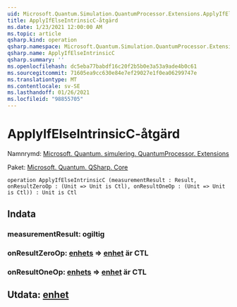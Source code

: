 ```yaml
---
uid: Microsoft.Quantum.Simulation.QuantumProcessor.Extensions.ApplyIfElseIntrinsicC
title: ApplyIfElseIntrinsicC-åtgärd
ms.date: 1/23/2021 12:00:00 AM
ms.topic: article
qsharp.kind: operation
qsharp.namespace: Microsoft.Quantum.Simulation.QuantumProcessor.Extensions
qsharp.name: ApplyIfElseIntrinsicC
qsharp.summary: ''
ms.openlocfilehash: dc5eba77babdf16c20f2b5b0e3a53a9ade4b0c61
ms.sourcegitcommit: 71605ea9cc630e84e7ef29027e1f0ea06299747e
ms.translationtype: MT
ms.contentlocale: sv-SE
ms.lasthandoff: 01/26/2021
ms.locfileid: "98855705"
---
```

# <a name="applyifelseintrinsicc-operation"></a>ApplyIfElseIntrinsicC-åtgärd

Namnrymd: [Microsoft. Quantum. simulering. QuantumProcessor. Extensions](xref:Microsoft.Quantum.Simulation.QuantumProcessor.Extensions)

Paket: [Microsoft. Quantum. QSharp. Core](https://nuget.org/packages/Microsoft.Quantum.QSharp.Core)




```qsharp
operation ApplyIfElseIntrinsicC (measurementResult : Result, onResultZeroOp : (Unit => Unit is Ctl), onResultOneOp : (Unit => Unit is Ctl)) : Unit is Ctl
```


## <a name="input"></a>Indata

### <a name="measurementresult--__invalidresult__"></a>measurementResult: __ogiltig <Result>__




### <a name="onresultzeroop--unit--unit--is-ctl"></a>onResultZeroOp: [enhets](xref:microsoft.quantum.lang-ref.unit) => [enhet](xref:microsoft.quantum.lang-ref.unit)  är CTL




### <a name="onresultoneop--unit--unit--is-ctl"></a>onResultOneOp: [enhets](xref:microsoft.quantum.lang-ref.unit) => [enhet](xref:microsoft.quantum.lang-ref.unit)  är CTL





## <a name="output--unit"></a>Utdata: [enhet](xref:microsoft.quantum.lang-ref.unit)

